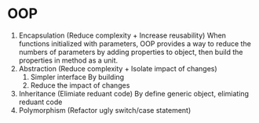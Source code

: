 # OOP
1. Encapsulation (Reduce complexity + Increase reusability)
   When functions initialized with parameters, OOP provides a way to reduce the numbers of parameters by adding properties to object, then build the properties in method as a unit.
2. Abstraction (Reduce complexity + Isolate impact of changes)
   1) Simpler interface
      By building 
   2) Reduce the impact of changes
3. Inheritance (Elimiate reduant code)
   By define generic object, elimiating reduant code 
4. Polymorphism (Refactor ugly switch/case statement) 
